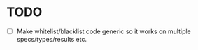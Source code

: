 # TODO

* [ ] Make whitelist/blacklist code generic so it works on multiple specs/types/results
  etc.
